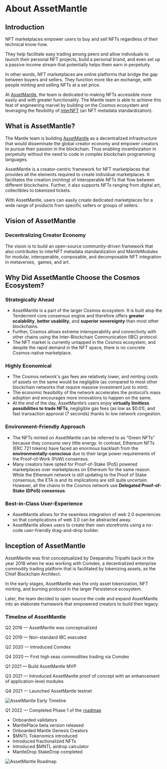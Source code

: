 # About AssetMantle

## Introduction

NFT marketplaces empower users to buy and sell NFTs regardless of their technical know-how.

They help facilitate easy trading among peers and allow individuals to launch their personal NFT projects, build a personal brand, and even set up a passive income stream that potentially helps them earn in perpetuity.

In other words, NFT marketplaces are online platforms that bridge the gap between buyers and sellers. They function more like an exchange, with people minting and selling NFTs at a set price.

At [AssetMantle](https://assetmantle.one/), the team is dedicated to making NFTs accessible more easily and with greater functionality. The Mantle team is able to achieve this feat of engineering marvel by building on the Cosmos ecosystem and leveraging the flexibility of [interNFT](https://internft.org/) (an NFT metadata standardization).

## What is AssetMantle?

The Mantle team is building [AssetMantle](https://assetmantle.one/) as a decentralized infrastructure that would disseminate the global creator economy and empower creators to pursue their passion in the blockchain. Thus enabling incentivization in perpetuity without the need to code in complex blockchain programming languages.

AssetMantle is a creator-centric framework for NFT marketplaces that provides all the elements required to create individual marketplaces. It facilitates the creation (minting) of interoperable NFTs that flow between different blockchains. Further, it also supports NFTs ranging from digital art, collectibles to tokenized tickets.

With AssetMantle, users can easily create dedicated marketplaces for a wide range of products from specific sellers or groups of sellers.

## Vision of AssetMantle

### Decentralizing Creator Economy

The vision is to build an open-source community-driven framework that also contributes to interNFT metadata standardization and MantleModules for modular, interoperable, composable, and decomposable NFT integration in metaverses,  games, and art.

## Why Did AssetMantle Choose the Cosmos Ecosystem?

### Strategically Ahead

- AssetMantle is a part of the larger Cosmos ecosystem. It is built atop the Tendermint core consensus engine and therefore offers **greater scalability**, **better usability**, and **superior sovereignty** than most other blockchains.
- Further, Cosmos allows extreme interoperability and connectivity with other chains using the Inter-Blockchain Communication (IBC) protocol.
- The NFT market is currently untapped in the Cosmos ecosystem, and despite the rapid demand in the NFT space, there is no concrete Cosmos-native marketplace.

### Highly Economical

- The Cosmos network's gas fees are relatively lower, and minting costs of assets on the same would be negligible (as compared to most other blockchain networks that require massive investment just to mint).
- The economic feasibility of the network accelerates the protocol’s mass adoption and encourages more innovations to happen on the same.
- At the end of the day, AssetMantle’s users enjoy **virtually limitless possibilities to trade NFTs**, negligible gas fees (as low as $0.01), and fast transaction approval (7 seconds) thanks to low network congestion.

### Environment-Friendly Approach

- The NFTs minted on AssetMantle can be referred to as “Green NFTs” because they consume very little energy. In contrast, Ethereum NFTs (ERC 721 tokens) have faced an enormous backlash from the **environmentally-conscious** due to their large power requirements of the Proof-of-Work (PoW) consensus.
- Many creators have opted for Proof-of-Stake (PoS) powered marketplaces over marketplaces on Ethereum for the same reason. While the Ethereum network is still updating to the Proof of Stake consensus, the ETA is and its implications are still quite uncertain. However, all the chains in the Cosmos network use **Delegated Proof-of-Stake (DPoS) consensus**.

### Best-in-Class User-Experience

- AssetMantle allows for the seamless integration of web 2.0 experiences so that complications of web 3.0 can be abstracted away.
- AssetMantle allows users to create their own storefronts using a no-code user-friendly drag-and-drop builder.

## Inception of AssetMantle

AssetMantle was first conceptualized by Deepanshu Tripathi back in the year 2018 when he was working with Comdex, a decentralized enterprise commodity trading platform that is facilitated by tokenizing assets, as the Chief Blockchain Architect.

In the early stages, AssetMantle was the only asset tokenization, NFT minting, and burning protocol in the larger Persistence ecosystem.

Later, the team decided to open source the code and expand AssetMantle into an elaborate framework that empowered creators to build their legacy.

### Timeline of AssetMantle

Q2 2018 — AssetMantle was conceptualized

Q2 2019 — Non-standard IBC executed

Q2 2020 — Introduced Comdex

Q4 2020 — First high seas commodities trading via Comdex

Q1 2021 — Build AssetMantle MVP

Q3 2021 — Introduced AssetMantle proof of concept with an enhancement of application-level modules

Q4 2021 — Launched AssetMantle testnet

![AssetMantle Early Timeline](../assets/images/assetmantle_early_timeline.png)

Q1 2022 — Completed Phase 1 of the [roadmap](https://blog.assetmantle.one/2022/02/23/assetmantle-roadmap-2022/)

- Onboarded validators
- MantlePlace beta version released
- Onboarded Mantle Genesis Creators
- $MNTL Tokenomics introduced
- Introduced fractionalized NFTs
- Introduced $MNTL airdrop calculator
- MantleDrop StakeDrop completed

![AssetMantle Roadmap](../assets/images/assetmantle_roadmap.png)

